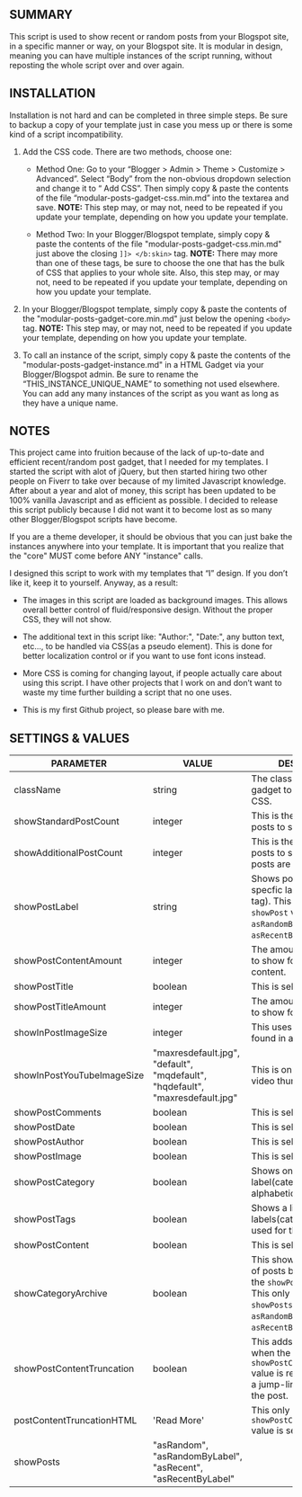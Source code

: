 ## SUMMARY ##

This script is used to show recent or random posts from your Blogspot site, in a specific manner or way, on your Blogspot site. It is modular in design, meaning you can have multiple instances of the script running, without reposting the whole script over and over again. 

## INSTALLATION ##

Installation is not hard and can be completed in three simple steps. Be sure to backup a copy of your template just in case you mess up or there is some kind of a script incompatibility.

1. Add the CSS code. There are two methods, choose one:

   - Method One: Go to your “Blogger > Admin > Theme > Customize > Advanced”. Select “Body” from the non-obvious dropdown selection and change it to “ Add CSS”. Then simply copy & paste the contents of the file “modular-posts-gadget-css.min.md” into the textarea and save. **NOTE:** This step may, or may not, need to be repeated if you update your template, depending on how you update your template.

   - Method Two: In your Blogger/Blogspot template, simply copy & paste the contents of the file "modular-posts-gadget-css.min.md" just above the closing `]]> </b:skin>` tag. **NOTE:** There may more than one of these tags, be sure to choose the one that has the bulk of CSS that applies to your whole site. Also, this step may, or may not, need to be repeated if you update your template, depending on how you update your template.

2. In your Blogger/Blogspot template, simply copy & paste the contents of the "modular-posts-gadget-core.min.md" just below the opening `<body>` tag. **NOTE:** This step may, or may not, need to be repeated if you update your template, depending on how you update your template.


3. To call an instance of the script, simply copy & paste the contents of the "modular-posts-gadget-instance.md" in a HTML Gadget via your Blogger/Blogspot admin. Be sure to rename the “THIS_INSTANCE_UNIQUE_NAME” to something not used elsewhere. You can add any many instances of the script as you want as long as they have a unique name.

## NOTES ##
This project came into fruition because of the lack of up-to-date and efficient recent/random post gadget, that I needed for my templates. I started the script with alot of jQuery, but then started hiring two other people on Fiverr to take over because of my limited Javascript knowledge. After about a year and alot of money, this script has been updated to be 100% vanilla Javascript and as efficient as possible. I decided to release this script publicly because I did not want it to become lost as so many other Blogger/Blogspot scripts have become.

If you are a theme developer, it should be obvious that you can just bake the instances anywhere into your template. It is important that you realize that the "core" MUST come before ANY "instance" calls.

I designed this script to work with my templates that “I” design. If you don’t like it, keep it to yourself. Anyway, as a result: 

* The images in this script are loaded as background images. This allows overall better control of fluid/responsive design. Without the proper CSS, they will not show.

* The additional text in this script like: "Author:", "Date:", any button text, etc…, to be handled via CSS(as a pseudo element). This is done for better localization control or if you want to use font icons instead.

* More CSS is coming for changing layout, if people actually care about using this script. I have other projects that I work on and don’t want to waste my time further building a script that no one uses.

* This is my first Github project, so please bare with me.

## SETTINGS & VALUES ##
PARAMETER|VALUE|DESCRIPTION
-------|-------|-------
className|string|The class name of the gadget to be styled by CSS.
showStandardPostCount|integer|This is the number of posts to show.
showAdditionalPostCount|integer|This is the number of posts to show if more posts are loaded via Ajax.
showPostLabel|string|Shows posts that have a specfic label(category or tag). This only works with `showPost` values: `asRandomByLabel` or `asRecentByLabel`.
showPostContentAmount|integer|The amount of characters to show for the post content.
showPostTitle|boolean|This is self-explanatory.
showPostTitleAmount|integer|The amount of characters to show for the post title.
showInPostImageSize|integer|This uses the first image found in a post.
showInPostYouTubeImageSize|"maxresdefault.jpg", "default", "mqdefault", "hqdefault", "maxresdefault.jpg"|This is only for YouTube video thumbnail size.
showPostComments|boolean|This is self-explanatory.
showPostDate|boolean|This is self-explanatory.
showPostAuthor|boolean|This is self-explanatory.
showPostImage|boolean|This is self-explanatory.
showPostCategory|boolean|Shows only first label(category or tag) alphabetically.
showPostTags|boolean|Shows a list of all labels(category or tags) used for the post.
showPostContent|boolean|This is self-explanatory.
showCategoryArchive|boolean|This shows a link to a list of posts by label equal to the `showPostLabel` value. This only shows if the `showPosts` value is equal to `asRandomByLabel` or `asRecentByLabel`.
showPostContentTruncation|boolean|This adds an ellipsis(...) when the `showPostContentAmount` value is reached, or when a jump-link is detected in the post.
postContentTruncationHTML|'Read More'|This only shows if the `showPostContentTruncation` value is set to `true`. 
showPosts|"asRandom", "asRandomByLabel", "asRecent", "asRecentByLabel"|
